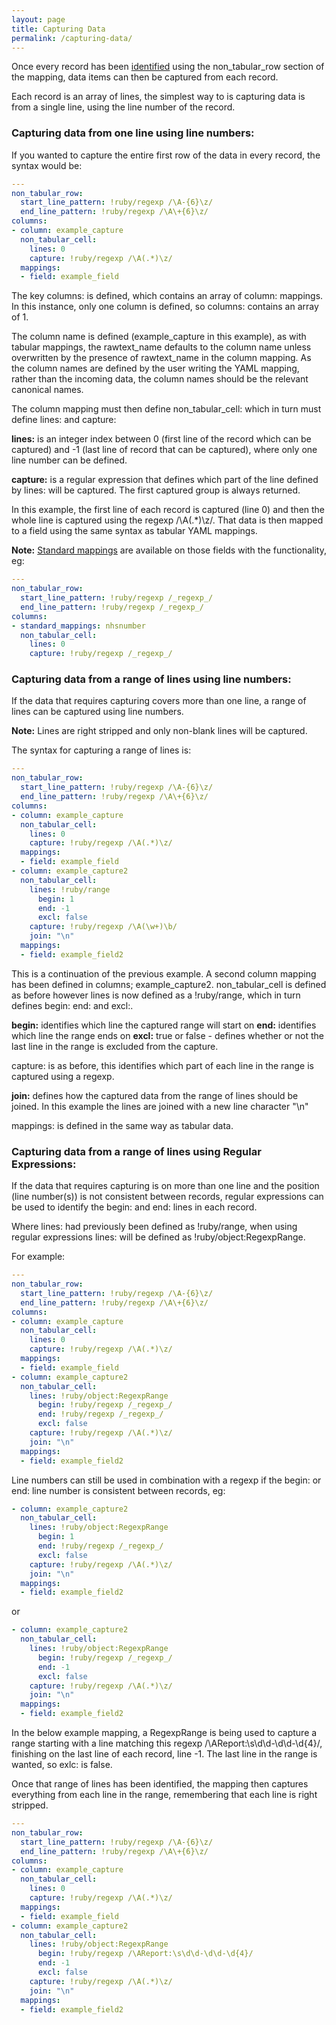 ```yaml
---
layout: page
title: Capturing Data
permalink: /capturing-data/
---
```


Once every record has been [identified](identifying-and-splitting-records.md) using the non_tabular_row section of the mapping, data items can then be captured from each record.

Each record is an array of lines, the simplest way to is capturing data is from a single line, using the line number of the record.

### Capturing data from one line using line numbers:

If you wanted to capture the entire first row of the data in every record, the syntax would be:

```yaml
---
non_tabular_row:
  start_line_pattern: !ruby/regexp /\A-{6}\z/
  end_line_pattern: !ruby/regexp /\A\+{6}\z/
columns:
- column: example_capture
  non_tabular_cell:
    lines: 0
    capture: !ruby/regexp /\A(.*)\z/
  mappings:
  - field: example_field
```

The key columns: is defined, which contains an array of column: mappings. In this instance, only one column is defined, so columns: contains an array of 1.

The column name is defined (example_capture in this example), as with tabular mappings, the rawtext_name defaults to the column name unless overwritten by the presence of rawtext_name in the column mapping. As the column names are defined by the user writing the YAML mapping, rather than the incoming data, the column names should be the relevant canonical names.

The column mapping must then define non_tabular_cell: which in turn must define lines: and capture:


**lines:** is an integer index between 0 (first line of the record which can be captured) and -1 (last line of record that can be captured), where only one line number can be defined.

**capture:** is a regular expression that defines which part of the line defined by lines: will be captured.  The first captured group is always returned. 

In this example, the first line of each record is captured (line 0) and then the whole line is captured using the regexp /\A(.*)\z/. That data is then mapped to a field using the same syntax as tabular YAML mappings. 

**Note:** [Standard mappings](standard-yaml-mappings.md) are available on those fields with the functionality, eg:

```yaml
---
non_tabular_row:
  start_line_pattern: !ruby/regexp /_regexp_/
  end_line_pattern: !ruby/regexp /_regexp_/
columns:
- standard_mappings: nhsnumber
  non_tabular_cell:
    lines: 0
    capture: !ruby/regexp /_regexp_/
```

### Capturing data from a range of lines using line numbers:

If the data that requires capturing covers more than one line, a range of lines can be captured using line numbers.

**Note:** Lines are right stripped and only non-blank lines will be captured.

The syntax for capturing a range of lines is:

```yaml
---
non_tabular_row:
  start_line_pattern: !ruby/regexp /\A-{6}\z/
  end_line_pattern: !ruby/regexp /\A\+{6}\z/
columns:
- column: example_capture
  non_tabular_cell:
    lines: 0
    capture: !ruby/regexp /\A(.*)\z/
  mappings:
  - field: example_field
- column: example_capture2
  non_tabular_cell:
    lines: !ruby/range
      begin: 1
      end: -1
      excl: false
    capture: !ruby/regexp /\A(\w+)\b/
    join: "\n"
  mappings:
  - field: example_field2
```


This is a continuation of the previous example. A second column mapping has been defined in columns; example_capture2. non_tabular_cell is defined as before however lines is now defined as a !ruby/range, which in turn defines begin: end: and excl:.


**begin:** identifies which line the captured range will start on
**end:** identifies which line the range ends on
**excl:** true or false - defines whether or not the last line in the range is excluded from the capture.

capture: is as before, this identifies which part of each line in the range is captured using a regexp.

**join:** defines how the captured data from the range of lines should be joined. In this example the lines are joined with a new line character "\n"

mappings: is defined in the same way as tabular data.

### Capturing data from a range of lines using Regular Expressions:

If the data that requires capturing is on more than one line and the position (line number(s)) is not consistent between records, regular expressions can be used to identify the begin: and end: lines in each record.

Where lines: had previously been defined as !ruby/range, when using regular expressions lines: will be defined as !ruby/object:RegexpRange.

For example:

```yaml
---
non_tabular_row:
  start_line_pattern: !ruby/regexp /\A-{6}\z/
  end_line_pattern: !ruby/regexp /\A\+{6}\z/
columns:
- column: example_capture
  non_tabular_cell:
    lines: 0
    capture: !ruby/regexp /\A(.*)\z/
  mappings:
  - field: example_field
- column: example_capture2
  non_tabular_cell:
    lines: !ruby/object:RegexpRange
      begin: !ruby/regexp /_regexp_/
      end: !ruby/regexp /_regexp_/
      excl: false
    capture: !ruby/regexp /\A(.*)\z/
    join: "\n"
  mappings:
  - field: example_field2
```

Line numbers can still be used in combination with a regexp if the begin: or end: line number is consistent between records, eg:

```yaml
- column: example_capture2
  non_tabular_cell:
    lines: !ruby/object:RegexpRange
      begin: 1
      end: !ruby/regexp /_regexp_/
      excl: false
    capture: !ruby/regexp /\A(.*)\z/
    join: "\n"
  mappings:
  - field: example_field2
```

or

```yaml
- column: example_capture2
  non_tabular_cell:
    lines: !ruby/object:RegexpRange
      begin: !ruby/regexp /_regexp_/
      end: -1
      excl: false
    capture: !ruby/regexp /\A(.*)\z/
    join: "\n"
  mappings:
  - field: example_field2
```


In the below example mapping, a RegexpRange is being used to capture a range starting with a line matching this regexp /\AReport:\s\d\d-\d\d-\d{4}/, finishing on the last line of each record, line -1. The last line in the range is wanted, so exlc: is false. 

Once that range of lines has been identified, the mapping then captures everything from each line in the range, remembering that each line is right stripped.

```yaml
---
non_tabular_row:
  start_line_pattern: !ruby/regexp /\A-{6}\z/
  end_line_pattern: !ruby/regexp /\A\+{6}\z/
columns:
- column: example_capture
  non_tabular_cell:
    lines: 0
    capture: !ruby/regexp /\A(.*)\z/
  mappings:
  - field: example_field
- column: example_capture2
  non_tabular_cell:
    lines: !ruby/object:RegexpRange
      begin: !ruby/regexp /\AReport:\s\d\d-\d\d-\d{4}/
      end: -1
      excl: false
    capture: !ruby/regexp /\A(.*)\z/
    join: "\n"
  mappings:
  - field: example_field2
```